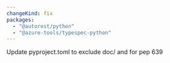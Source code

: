 ```yaml
---
changeKind: fix
packages:
  - "@autorest/python"
  - "@azure-tools/typespec-python"
---
```


Update pyproject.toml to exclude doc/ and for pep 639